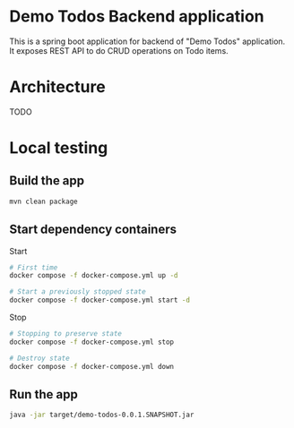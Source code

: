 # Demo Todos Backend application
This is a spring boot application for backend of "Demo Todos" application. It exposes REST API to do CRUD operations on Todo items.

# Architecture
TODO

# Local testing
## Build the app
```sh
mvn clean package
```

## Start dependency containers
Start
```sh
# First time
docker compose -f docker-compose.yml up -d

# Start a previously stopped state
docker compose -f docker-compose.yml start -d
```

Stop
```sh
# Stopping to preserve state
docker compose -f docker-compose.yml stop

# Destroy state
docker compose -f docker-compose.yml down
```

## Run the app
```sh
java -jar target/demo-todos-0.0.1.SNAPSHOT.jar
```

